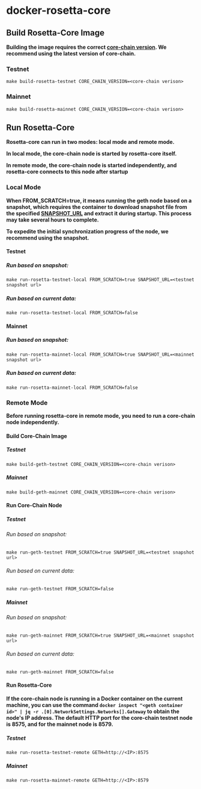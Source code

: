 # docker-rosetta-core
## Build Rosetta-Core Image
**Building the image requires the correct [core-chain version](https://github.com/coredao-org/core-chain/releases). We recommend using the latest version of core-chain.**

### Testnet
    make build-rosetta-testnet CORE_CHAIN_VERSION=<core-chain verison>

### Mainnet
    make build-rosetta-mainnet CORE_CHAIN_VERSION=<core-chain verison>



## Run Rosetta-Core
**Rosetta-core can run in two modes: local mode and remote mode.**

**In local mode, the core-chain node is started by rosetta-core itself.**

**In remote mode, the core-chain node is started independently, and rosetta-core connects to this node after startup**

### Local Mode
**When FROM_SCRATCH=true, it means running the geth node based on a snapshot, which requires the container to download snapshot file from the specified [SNAPSHOT_URL](https://github.com/coredao-org/core-snapshots) and extract it during startup. This process may take several hours to complete.**

**To expedite the initial synchronization progress of the node, we recommend using the snapshot.**


#### Testnet
##### Run based on snapshot:
    make run-rosetta-testnet-local FROM_SCRATCH=true SNAPSHOT_URL=<testnet snapshot url>

##### Run based on current data:
    make run-rosetta-testnet-local FROM_SCRATCH=false

#### Mainnet
##### Run based on snapshot:
    make run-rosetta-mainnet-local FROM_SCRATCH=true SNAPSHOT_URL=<mainnet snapshot url>

##### Run based on current data:
    make run-rosetta-mainnet-local FROM_SCRATCH=false


### Remote Mode
**Before running rosetta-core in remote mode, you need to run a core-chain node independently.**

#### Build Core-Chain Image
##### Testnet
    make build-geth-testnet CORE_CHAIN_VERSION=<core-chain verison>

##### Mainnet
    make build-geth-mainnet CORE_CHAIN_VERSION=<core-chain verison>


#### Run Core-Chain Node
##### Testnet
###### Run based on snapshot:
    make run-geth-testnet FROM_SCRATCH=true SNAPSHOT_URL=<testnet snapshot url>

###### Run based on current data:
    make run-geth-testnet FROM_SCRATCH=false

##### Mainnet
###### Run based on snapshot:
    make run-geth-mainnet FROM_SCRATCH=true SNAPSHOT_URL=<mainnet snapshot url>

###### Run based on current data:
    make run-geth-mainnet FROM_SCRATCH=false

#### Run Rosetta-Core
**If the core-chain node is running in a Docker container on the current machine, you can use the command `docker inspect "<geth container id>" | jq -r .[0].NetworkSettings.Networks[].Gateway` to obtain the node's IP address. The default HTTP port for the core-chain testnet node is 8575, and for the mainnet node is 8579.**
##### Testnet

    make run-rosetta-testnet-remote GETH=http://<IP>:8575

##### Mainnet

    make run-rosetta-mainnet-remote GETH=http://<IP>:8579
